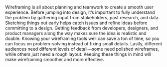 Wireframing is all about planning and teamwork to create a smooth user experience. Before jumping into design, it’s important to fully understand the problem by gathering input from stakeholders, past research, and data. Sketching things out early helps catch issues and refine ideas before committing to a design. Getting feedback from developers, designers, and product managers along the way makes sure the idea is realistic and doable. Knowing your wireframing tools well can save a ton of time, so you can focus on problem-solving instead of fixing small details. Lastly, different audiences need different levels of detail—some need polished wireframes, while others just need a rough layout. Keeping these things in mind will make wireframing smoother and more effective.